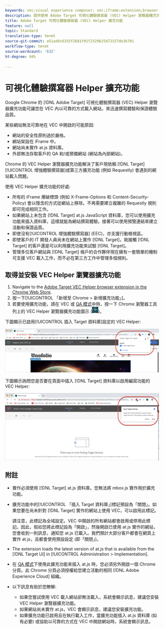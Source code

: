 ```yaml
---
keywords: vec;visual experience composer; vec;iframe;extension;browser
description: 提供使用 Adobe Target 可視化體驗撰寫器 (VEC) Helper 瀏覽器擴充功能，在 VEC 內以可靠的方式載入網站來迅速撰寫體驗和保證體驗品質的資訊。
title: Adobe Target 可視化體驗撰寫器 (VEC) Helper 擴充功能
feature: null
topic: Standard
translation-type: tm+mt
source-git-commit: a51addc6155f2681f01f2329b25d72327de36701
workflow-type: tm+mt
source-wordcount: '632'
ht-degree: 94%

---
```



# 可視化體驗撰寫器 Helper 擴充功能

Google Chrome 的 [!DNL Adobe Target] 可視化體驗撰寫器 (VEC) Helper 瀏覽器擴充功能可讓您在 VEC 內以可靠的方式載入網站，來迅速撰寫體驗和保證體驗品質。

某些網站無法可靠地在 VEC 中開啟的可能原因:

* 網站的安全性原則過於嚴格。
* 網站架設在 iFrame 中。
* 網站尚未實作 at.js 資料庫。
* 外部無法存取客戶的 QA 和/或預備網站 (網站為內部網站)。

Chrome 的 VEC Helper 瀏覽器擴充功能解決了客戶現依賴 [!DNL Target] [!UICONTROL 增強體驗撰寫器]或第三方擴充功能 (例如 Requestly) 會遇到的網站載入問題。

使用 VEC Helper 擴充功能的好處:

* 所有的 iFrame 爆破標頭 (例如 X-Frame-Options 和 Content-Security-Policy) 會以隱含的方式從網站上移除。不再需要建立複雜的 Requestly 規則即可完成相同工作。
* 如果網站上未包含 [!DNL Target] at.js JavaScript 資料庫，您可以使用擴充功能來插入資料庫，這樣就能為網站撰寫體驗。接著可以使用預覽連結來建立活動和保證品質。
* 即使沒有[!UICONTROL 增強體驗撰寫器] (EEC)，亦支援行動檢視區。
* 即使客戶的 IT 開發人員尚未在網站上實作 [!DNL Target]，剛接觸 [!DNL Target] 的客戶還是可以利用擴充功能來試驗 [!DNL Target]。
* 管理多位客戶網站與 [!DNL Target] 帳戶的合作夥伴現在擁有一套簡單的機制可支援 VEC 載入工作，而不必在第三方工作中管理多個規則。

## 取得並安裝 VEC Helper 瀏覽器擴充功能

1. Navigate to the [Adobe Target VEC Helper browser extension in the Chrome Web Store](https://chrome.google.com/webstore/detail/adobe-target-vec-helper/ggjpideecfnbipkacplkhhaflkdjagak).
1. 按一下[!UICONTROL 「新增至 Chrome > 新增擴充功能」]。
1. 若要使用擴充功能，請在 VEC 或 [QA 模式](/help/c-activities/c-activity-qa/activity-qa.md)中時，按一下 Chrome 瀏覽器工具列上的 VEC Helper 瀏覽器擴充功能圖示 (![VEC Helper 圖示](/help/c-experiences/c-visual-experience-composer/r-troubleshoot-composer/assets/vec-help-extension.png))。

下圖顯示已啟用[!UICONTROL 插入 Target 資料庫]設定的 VEC Helper:

![VEC helper 1](/help/c-experiences/c-visual-experience-composer/r-troubleshoot-composer/assets/vec-help-extension-1.png)

下圖顯示詢問您是否要在頁面中插入 [!DNL Target] 資料庫以啟用編寫功能的 VEC Helper:

![VEC helper 2](/help/c-experiences/c-visual-experience-composer/r-troubleshoot-composer/assets/vec-helper.png)

## 附註

* 實作必須使用 [!DNL Target] at.js 資料庫。您無法將 mbox.js 實作用於擴充功能。
* 擴充功能中的[!UICONTROL 「插入 Target 資料庫」]標記預設為「關閉」。如果您要在尚未針對 [!DNL Target] 實作的網站上使用 VEC，可以啟用此標記。

   請注意，此標記為全域設定。VEC 中開啟的所有網站都會啟用或停用此標記。因此，假如您將此標記設為「開啟」，然後開啟已使用 at.js 實作的網站，您會收到一則訊息，通知您 at.js 已載入。我們預計大部分客戶都會在網頁上實作 at.js，且都會使用預設設定 (即「關閉」)。

* The extension loads the latest version of at.js that is available from the [!DNL Target UI] in [!UICONTROL Administration > Implementation].
* 在 [QA 模式](/help/c-activities/c-activity-qa/activity-qa.md)下使用此擴充功能來插入 at.js 時，您必須另外開啟一個 Chrome 分頁。此 Chrome 分頁必須授權給您建立活動的相同 [!DNL Adobe Experience Cloud] 組織。
* 以下訊息有助於您瞭解:

   * 如果您嘗試使用 VEC 載入網站卻無法載入，系統會顯示訊息，建議您安裝 VEC Helper 瀏覽器擴充功能。
   * 如果網站尚未實作 at.js，VEC 會顯示訊息，建議您安裝擴充功能。
   * 如果擴充功能已啟用且在執行載入工作，當擴充功能插入 at.js 資料庫 (如有必要) 或協助以可靠的方式在 VEC 中開啟網站時，系統會顯示訊息。